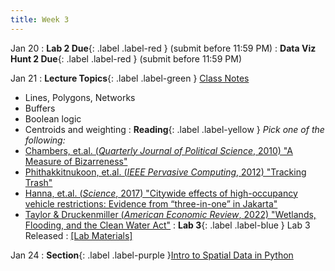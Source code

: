 ```yaml
---
title: Week 3
---
```


Jan 20
: **Lab 2 Due**{: .label .label-red } (submit before 11:59 PM)
 : **Data Viz Hunt 2 Due**{: .label .label-red } (submit before 11:59 PM)

Jan 21
: **Lecture Topics**{: .label .label-green } [Class Notes][6]
 - Lines, Polygons, Networks
 - Buffers
 - Boolean logic
 - Centroids and weighting
: **Reading**{: .label .label-yellow }
*Pick one of the following:*
 - [Chambers, et.al. (*Quarterly Journal of Political Science*, 2010) "A Measure of Bizarreness"][1]
 - [Phithakkitnukoon, et.al. (*IEEE Pervasive Computing*, 2012) "Tracking Trash"][2]
 - [Hanna, et.al. (*Science*, 2017) "Citywide effects of high-occupancy vehicle restrictions: Evidence from “three-in-one” in Jakarta"][3]
 - [Taylor & Druckenmiller (*American Economic Review*, 2022) "Wetlands, Flooding, and the Clean Water Act"][4]
: **Lab 3**{: .label .label-blue } Lab 3 Released
  : [[Lab Materials]][5]

Jan 24
: **Section**{: .label .label-purple }[Intro to Spatial Data in Python][7]


[1]: https://www.nowpublishers.com/article/Details/QJPS-9022
[2]: https://dspace.mit.edu/handle/1721.1/101638
[3]: https://www-science-org.stanford.idm.oclc.org/doi/10.1126/science.aan2747
[4]: https://www-aeaweb-org.stanford.idm.oclc.org/articles?id=10.1257/aer.20210497
[5]: https://web.stanford.edu/class/gep268/published/lab_03/lab_03.zip
[6]: https://web.stanford.edu/class/gep268/lecture_notes/gep268_lecture_4.pdf
[7]: https://web.stanford.edu/class/gep268/sections/week_03.zip
 
